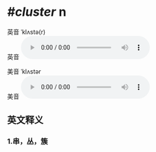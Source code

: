 # ***\#cluster*** n
英音 ˈklʌstə(r)  
英音
<audio src="./media/cluster1_AAC.aac" controls="controls"></audio>

美音 ˈklʌstər  
美音
<audio src="./media/cluster2_AAC.aac" controls="controls"></audio>



  

英文释义
---
### 1.**串，丛，簇**  


